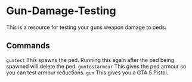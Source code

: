 # Gun-Damage-Testing

This is a resource for testing your guns weapon damage to peds. 


## Commands

`guntest` This spawns the ped. Running this again after the ped being spawned will delete the ped. 
`guntestarmour` This gives the ped armour so you can test armour reductions. 
`gun` This gives you a GTA 5 Pistol. 
